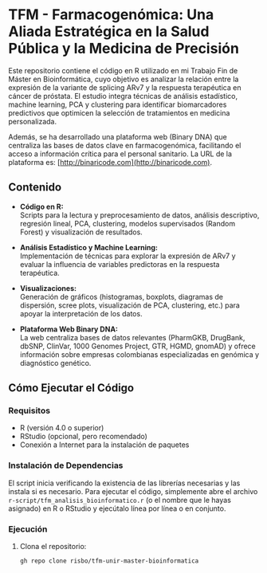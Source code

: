 # TFM - Farmacogenómica: Una Aliada Estratégica en la Salud Pública y la Medicina de Precisión

Este repositorio contiene el código en R utilizado en mi Trabajo Fin de Máster en Bioinformática, cuyo objetivo es analizar la relación entre la expresión de la variante de splicing ARv7 y la respuesta terapéutica en cáncer de próstata. El estudio integra técnicas de análisis estadístico, machine learning, PCA y clustering para identificar biomarcadores predictivos que optimicen la selección de tratamientos en medicina personalizada.

Además, se ha desarrollado una plataforma web (Binary DNA) que centraliza las bases de datos clave en farmacogenómica, facilitando el acceso a información crítica para el personal sanitario. La URL de la plataforma es: [http://binaricode.com](http://binaricode.com).

## Contenido

- **Código en R:**  
  Scripts para la lectura y preprocesamiento de datos, análisis descriptivo, regresión lineal, PCA, clustering, modelos supervisados (Random Forest) y visualización de resultados.
  
- **Análisis Estadístico y Machine Learning:**  
  Implementación de técnicas para explorar la expresión de ARv7 y evaluar la influencia de variables predictoras en la respuesta terapéutica.
  
- **Visualizaciones:**  
  Generación de gráficos (histogramas, boxplots, diagramas de dispersión, scree plots, visualización de PCA, clustering, etc.) para apoyar la interpretación de los datos.
  
- **Plataforma Web Binary DNA:**  
  La web centraliza bases de datos relevantes (PharmGKB, DrugBank, dbSNP, ClinVar, 1000 Genomes Project, GTR, HGMD, gnomAD) y ofrece información sobre empresas colombianas especializadas en genómica y diagnóstico genético.

## Cómo Ejecutar el Código

### Requisitos
- R (versión 4.0 o superior)
- RStudio (opcional, pero recomendado)
- Conexión a Internet para la instalación de paquetes

### Instalación de Dependencias
El script inicia verificando la existencia de las librerías necesarias y las instala si es necesario. Para ejecutar el código, simplemente abre el archivo `r-script/tfm_analisis_bioinformatico.r` (o el nombre que le hayas asignado) en R o RStudio y ejecútalo línea por línea o en conjunto.

### Ejecución
1. Clona el repositorio:
   ```bash
   gh repo clone risbo/tfm-unir-master-bioinformatica
